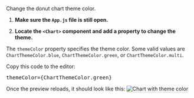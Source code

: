 Change the donut chart theme color.

1) <strong>Make sure the `App.js` file is still open.</strong>

2) <strong>Locate the `<Chart>` component and add a property to change the theme.</strong>

The `themeColor` property specifies the theme color. Some valid values are `ChartThemeColor.blue`,  `ChartThemeColor.green`, or `ChartThemeColor.multi`.

Copy this code to the editor:

<pre class="file" data-target="clipboard">
themeColor={ChartThemeColor.green}
</pre>

Once the preview reloads, it should look like this:
<img src="donut-chart/assets/theme.png" alt="Chart with theme color" style="box-shadow: rgba(3, 3, 3, 0.2) 0px 1.25px 2.5px 0px;" />
